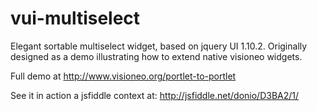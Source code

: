 vui-multiselect
===============

Elegant sortable multiselect widget, based on jquery UI 1.10.2. 
Originally designed as a demo illustrating how to extend native visioneo widgets. 

Full demo at http://www.visioneo.org/portlet-to-portlet

See it in action a jsfiddle context at: http://jsfiddle.net/donio/D3BA2/1/
